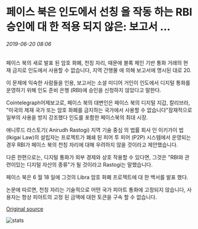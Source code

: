 # 페이스 북은 인도에서 선칭 을 작동 하는 RBI 승인에 대 한 적용 되지 않은: 보고서 ...

###### 2019-06-20 08:06

페이스 북의 새로 발표 된 암호 화폐, 천칭 자리, 때문에 블록 체인 기반 통화 거래의 현재 금지로 인도에서 사용할 수 없습니다, 지역 간행물 에 의해 보고서에 명시된 대로 20.

이 문제에 익숙한 사람들을 인용, 보고서는 소셜 미디어 거인이 인도에서 디지털 통화를 운영하기 위해 인도 준비 은행 (RBI)에 승인을 신청하지 않았다고 말한다.

Cointelegraph어제보고로, 페이스 북의 대변인은 페이스 북의 디지털 지갑, 칼리브라, "미국의 제재 국가 또는 암호 화폐를 금지하는 국가에서 사용할 수 없습니다"잠재적으로 일부의 사용을 방지 강조했다 인도를 포함한 페이스북의 최대 시장.

애니루드 라스토기( Anirudh Rastogi) 지역 기술 중심 의 법률 회사 인 이키가이 법 (Ikigai Law)의 설립자는 프로젝트가 폐쇄 된 피어 투 피어 (P2P) 시스템에서 운영되는 경우 RBI가 페이스 북의 천칭 자리에 대해 우려하지 않을 것이라고 제안했습니다.

다른 한편으로는, 디지털 통화가 외부 경제와 상호 작용할 수 있다면, 그것은 "RBI와 관련이있는 디지털 자산의 종류"가 될 것이라고 Rastogi는 말했습니다.

페이스 북은 6 월 18 일에 그것의 Libra 암호 화폐 프로젝트에 대 한 백서를 발표 했다.

논문에 따르면, 천칭 자리는 기술적으로 어떤 국가 피아트 통화에 고정되지 않습니다, 사용자는 항상 피아트의 고정 된 금액에 대한 토큰을 구속 할 수 없습니다.

[Original source](https://cointelegraph.com/news/facebook-has-not-applied-for-rbi-approval-to-operate-libra-in-india-report)

![stats](https://c.statcounter.com/11760860/0/a89fa40b/1/ "stats")
